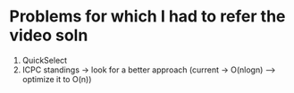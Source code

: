 # Problems for which I had to refer the video soln 

1. QuickSelect
2. ICPC standings -> look for a better approach (current -> O(nlogn) --> optimize it to O(n))
